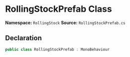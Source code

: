 # RollingStockPrefab Class

**Namespace:** `RollingStock`
**Source:** `RollingStockPrefab.cs`

## Declaration

```csharp
public class RollingStockPrefab : MonoBehaviour
```

